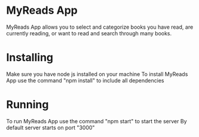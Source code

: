 # MyReads App

MyReads App allows you to select and categorize books you have read, are currently reading, or want to read and search through many books.

# Installing

Make sure you have node js installed on your machine
To install MyReads App use the command "npm install" to include all dependencies

# Running
To run MyReads App use the command "npm start" to start the server
By default server starts on port "3000"

